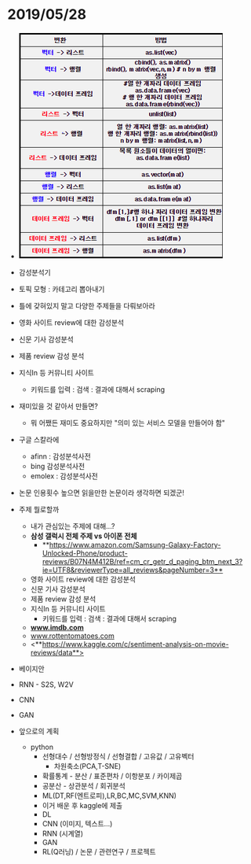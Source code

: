 # 2019/05/28

- ![1559018181211](1559018181211.png)
- 감성분석기
- 토픽 모형 : 카테고리 뽑아내기
- 틀에 갖혀있지 말고 다양한 주제들을 다뤄보아라
- 영화 사이트 review에 대한 감성분석
- 신문 기사 감성분석
- 제품 review 감성 분석
- 지식In 등 커뮤니티 사이트
  - 키워드를 입력 : 검색 : 결과에 대해서 scraping
- 재미있을 것 같아서 만들면?
  - 뭐 어쨌든 재미도 중요하지만 "의미 있는 서비스 모델을 만들어야 함"
- 구글 스칼라에
  - afinn : 감성분석사전
  - bing 감성분석사전
  - emolex : 감성분석사전
- 논문 인용횟수 높으면 읽을만한 논문이라 생각하면 되겠군!
- 주제 뭘로할까
  - 내가 관심있는 주제에 대해...?
  - **삼성 갤럭시 전체 주제 vs 아이폰 전체**
    - **<https://www.amazon.com/Samsung-Galaxy-Factory-Unlocked-Phone/product-reviews/B07N4M412B/ref=cm_cr_getr_d_paging_btm_next_3?ie=UTF8&reviewerType=all_reviews&pageNumber=3**>
  - 영화 사이트 review에 대한 감성분석
  - 신문 기사 감성분석
  - 제품 review 감성 분석
  - 지식In 등 커뮤니티 사이트
    - 키워드를 입력 : 검색 : 결과에 대해서 scraping
  - **www.imdb.com**
  - www.rottentomatoes.com
  - <**https://www.kaggle.com/c/sentiment-analysis-on-movie-reviews/data**>
- 베이지안
- RNN - S2S, W2V
- CNN
- GAN



- 앞으로의 계획
  - python
    - 선형대수 / 선형방정식 / 선형결합 / 고유값 / 고유벡터
      - 차원축소(PCA,T-SNE)
    - 확률통계 - 분산 / 표준편차 / 이항분포 / 카이제곱
    - 공분산 - 상관분석 / 회귀분석
    - ML(DT,RF(엔트로피),LR,BC,MC,SVM,KNN)
    - 이거 배운 후 kaggle에 제출
    - DL
    - CNN (이미지, 텍스트...)
    - RNN (시계열)
    - GAN
    - RL(Q러닝) / 논문 / 관련연구 / 프로젝트